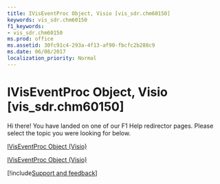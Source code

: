 ```yaml
---
title: IVisEventProc Object, Visio [vis_sdr.chm60150]
keywords: vis_sdr.chm60150
f1_keywords:
- vis_sdr.chm60150
ms.prod: office
ms.assetid: 30fc91c4-293a-4f13-af90-fbcfc2b288c9
ms.date: 06/08/2017
localization_priority: Normal
---
```



# IVisEventProc Object, Visio [vis_sdr.chm60150]

Hi there! You have landed on one of our F1 Help redirector pages. Please select the topic you were looking for below.

[IVisEventProc Object (Visio)](https://msdn.microsoft.com/library/b6725db2-82fd-46f8-0474-0f88904eaa33.aspx)

[IVisEventProc Object (Visio)](https://msdn.microsoft.com/library/332ec60d-c70a-9d7f-15ad-bb797f60b3a5%28Office.15%29.aspx)

[!include[Support and feedback](~/includes/feedback-boilerplate.md)]